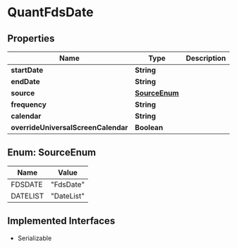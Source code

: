 

# QuantFdsDate


## Properties

Name | Type | Description | Notes
------------ | ------------- | ------------- | -------------
**startDate** | **String** |  | 
**endDate** | **String** |  | 
**source** | [**SourceEnum**](#SourceEnum) |  | 
**frequency** | **String** |  | 
**calendar** | **String** |  | 
**overrideUniversalScreenCalendar** | **Boolean** |  |  [optional]



## Enum: SourceEnum

Name | Value
---- | -----
FDSDATE | &quot;FdsDate&quot;
DATELIST | &quot;DateList&quot;


## Implemented Interfaces

* Serializable


